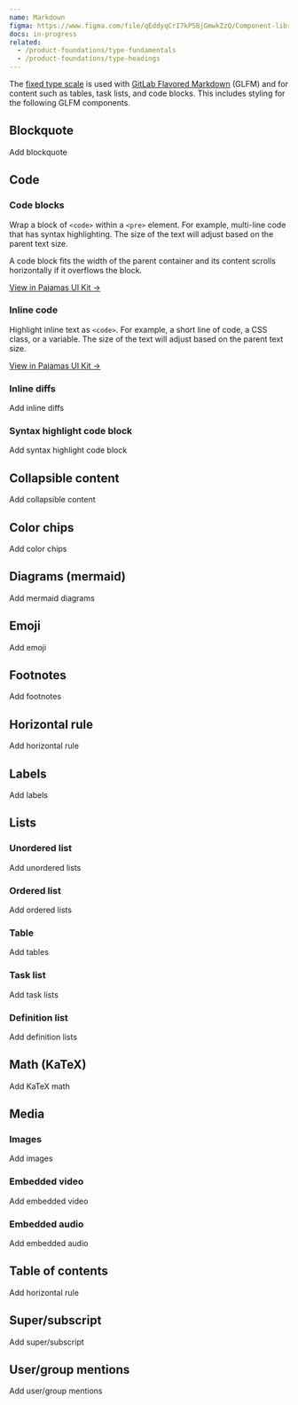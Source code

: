 ```yaml
---
name: Markdown
figma: https://www.figma.com/file/qEddyqCrI7kPSBjGmwkZzQ/Component-library?node-id=19965%3A0
docs: in-progress
related:
  - /product-foundations/type-fundamentals
  - /product-foundations/type-headings
---
```


The [fixed type scale](/product-foundations/type-fundamentals#type-scales) is used with [GitLab Flavored Markdown](https://docs.gitlab.com/ee/user/markdown.html) (GLFM) and for content such as tables, task lists, and code blocks. This includes styling for the following GLFM components.

## Blockquote

<todo>Add blockquote</todo>

## Code

### Code blocks

Wrap a block of `<code>` within a `<pre>` element. For example, multi-line code that has syntax highlighting. The size of the text will adjust based on the parent text size.

A code block fits the width of the parent container and its content scrolls horizontally if it overflows the block.

[View in Pajamas UI Kit →](https://www.figma.com/file/qEddyqCrI7kPSBjGmwkZzQ/Component-library?node-id=19965%3A13)

### Inline code

Highlight inline text as `<code>`. For example, a short line of code, a CSS class, or a variable. The size of the text will adjust based on the parent text size.

[View in Pajamas UI Kit →](https://www.figma.com/file/qEddyqCrI7kPSBjGmwkZzQ/Component-library?node-id=29627%3A56)

### Inline diffs

<todo>Add inline diffs</todo>

### Syntax highlight code block

<todo>Add syntax highlight code block</todo>

## Collapsible content

<todo>Add collapsible content</todo>

## Color chips

<todo>Add color chips</todo>

## Diagrams (mermaid)

<todo>Add mermaid diagrams</todo>

## Emoji

<todo>Add emoji</todo>

## Footnotes

<todo>Add footnotes</todo>

## Horizontal rule

<todo>Add horizontal rule</todo>

## Labels

<todo>Add labels</todo>

## Lists

### Unordered list

<todo>Add unordered lists</todo>

### Ordered list

<todo>Add ordered lists</todo>

### Table

<todo>Add tables</todo>

### Task list

<todo>Add task lists</todo>

### Definition list

<todo>Add definition lists</todo>

## Math (KaTeX)

<todo>Add KaTeX math</todo>

## Media

### Images

<todo>Add images</todo>

### Embedded video

<todo>Add embedded video</todo>

### Embedded audio

<todo>Add embedded audio</todo>

## Table of contents

<todo>Add horizontal rule</todo>

## Super/subscript

<todo>Add super/subscript</todo>

## User/group mentions

<todo>Add user/group mentions</todo>
